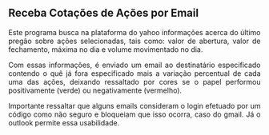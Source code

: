 ## Receba Cotações de Ações por Email

<div align="justify" >
<p> Este programa busca na plataforma do yahoo informações acerca do último pregão sobre ações selecionadas, tais como: valor de abertura, valor de fechamento, máxima no dia e volume movimentado no dia.</p> 
<p> Com essas informações, é enviado um email ao destinatário especificado contendo o quê já fora especificado mais a variação percentual de cada uma das ações, deixando ressaltado por cores se o papel performou positivamente (verde) ou negativamente (vermelho).
<p> Importante ressaltar que alguns emails consideram o login efetuado por um código como não seguro e bloqueiam que isso ocorra, caso do gmail. Já o outlook permite essa usabilidade. 
